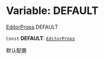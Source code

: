 # Variable: DEFAULT

[EditorProps](/auto-docs/free-layout-editor/modules/EditorProps.md).DEFAULT

`Const` **DEFAULT**: [`EditorProps`](/auto-docs/free-layout-editor/interfaces/EditorProps-1.md)

默认配置
